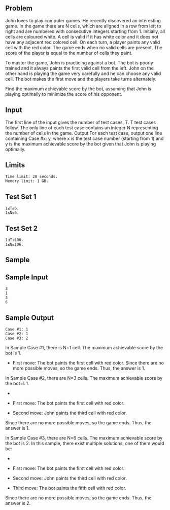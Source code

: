 ## Problem
John loves to play computer games. He recently discovered an interesting game. In the game there are N cells, which are aligned in a row from left to right and are numbered with consecutive integers starting from 1. Initially, all cells are coloured white. A cell is valid if it has white color and it does not have any adjacent red colored cell. On each turn, a player paints any valid cell with the red color. The game ends when no valid cells are present. The score of the player is equal to the number of cells they paint.

To master the game, John is practicing against a bot. The bot is poorly trained and it always paints the first valid cell from the left. John on the other hand is playing the game very carefully and he can choose any valid cell. The bot makes the first move and the players take turns alternately.

Find the maximum achievable score by the bot, assuming that John is playing optimally to minimize the score of his opponent.

## Input
The first line of the input gives the number of test cases, T. T test cases follow.
The only line of each test case contains an integer N representing the number of cells in the game.
Output
For each test case, output one line containing Case #x: y, where x is the test case number (starting from 1) and y is the maximum achievable score by the bot given that John is playing optimally.

## Limits
```
Time limit: 20 seconds.
Memory limit: 1 GB.
```
## Test Set 1
```
1≤T≤6.
1≤N≤6.
```
## Test Set 2
```
1≤T≤100.
1≤N≤106.
```
## Sample
## Sample Input
```
3
1
3
6
```
## Sample Output
```
Case #1: 1
Case #2: 1
Case #3: 2
```
In Sample Case #1, there is N=1 cell. The maximum achievable score by the bot is 1.

- First move: The bot paints the first cell with red color.
Since there are no more possible moves, so the game ends. Thus, the answer is 1.

In Sample Case #2, there are N=3 cells. The maximum achievable score by the bot is 1.

- [](https://codejam.googleapis.com/dashboard/get_file/AQj_6U0A2oQ1-IjbxdybH0r_Ud3jYepEVdqxFHUQVCJ6gLMMdIx5XRZpB55kVGxmGLwPTYYsavjCnVMlhipy/sample_testcase_2.png)

- First move: The bot paints the first cell with red color.
- Second move: John paints the third cell with red color.

Since there are no more possible moves, so the game ends. Thus, the answer is 1.

In Sample Case #3, there are N=6 cells. The maximum achievable score by the bot is 2. In this sample, there exist multiple solutions, one of them would be:

- [](https://codejam.googleapis.com/dashboard/get_file/AQj_6U0qG_0H6FMJxWFgNIhnw-SHGulwn44rMyB6JytIC-7ZR2EDFYYuPqbl3CW6yIV6jA-FvbILhCHgABqG/sample_testcase_3.png)

- First move: The bot paints the first cell with red color.
- Second move: John paints the third cell with red color.
- Third move: The bot paints the fifth cell with red color.

Since there are no more possible moves, so the game ends. Thus, the answer is 2.
